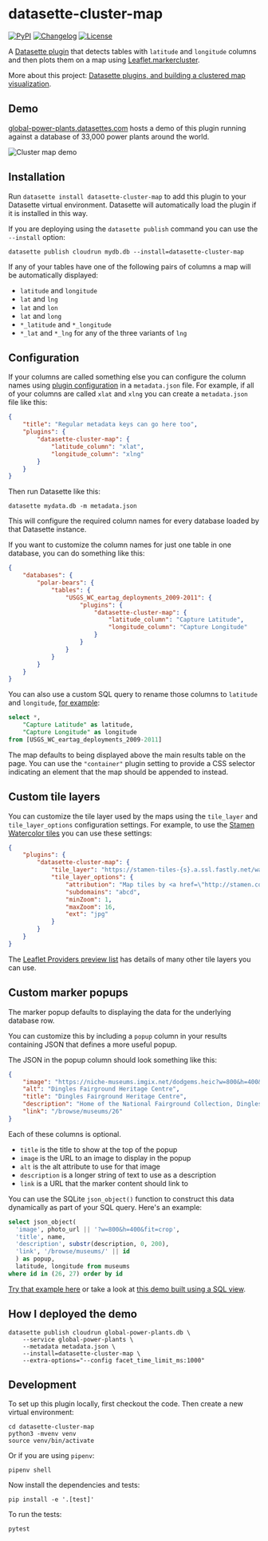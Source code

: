 # datasette-cluster-map

[![PyPI](https://img.shields.io/pypi/v/datasette-cluster-map.svg)](https://pypi.org/project/datasette-cluster-map/)
[![Changelog](https://img.shields.io/github/v/release/simonw/datasette-cluster-map?include_prereleases&label=changelog)](https://github.com/simonw/datasette-cluster-map/releases)
[![License](https://img.shields.io/badge/license-Apache%202.0-blue.svg)](https://github.com/simonw/datasette-cluster-map/blob/main/LICENSE)

A [Datasette plugin](https://docs.datasette.io/en/stable/plugins.html) that detects tables with `latitude` and `longitude` columns and then plots them on a map using [Leaflet.markercluster](https://github.com/Leaflet/Leaflet.markercluster).

More about this project: [Datasette plugins, and building a clustered map visualization](https://simonwillison.net/2018/Apr/20/datasette-plugins/).

## Demo

[global-power-plants.datasettes.com](https://global-power-plants.datasettes.com/global-power-plants/global-power-plants) hosts a demo of this plugin running against a database of 33,000 power plants around the world.

![Cluster map demo](https://static.simonwillison.net/static/2020/global-power-plants.png)

## Installation

Run `datasette install datasette-cluster-map` to add this plugin to your Datasette virtual environment. Datasette will automatically load the plugin if it is installed in this way.

If you are deploying using the `datasette publish` command you can use the `--install` option:

    datasette publish cloudrun mydb.db --install=datasette-cluster-map

If any of your tables have one of the following pairs of columns a map will be automatically displayed:

- `latitude` and `longitude`
- `lat` and `lng`
- `lat` and `lon`
- `lat` and `long`
- `*_latitude` and `*_longitude`
- `*_lat` and `*_lng` for any of the three variants of `lng`

## Configuration

If your columns are called something else you can configure the column names using [plugin configuration](https://docs.datasette.io/en/stable/plugins.html#plugin-configuration) in a `metadata.json` file. For example, if all of your columns are called `xlat` and `xlng` you can create a `metadata.json` file like this:

```json
{
    "title": "Regular metadata keys can go here too",
    "plugins": {
        "datasette-cluster-map": {
            "latitude_column": "xlat",
            "longitude_column": "xlng"
        }
    }
}
```

Then run Datasette like this:

    datasette mydata.db -m metadata.json

This will configure the required column names for every database loaded by that Datasette instance.

If you want to customize the column names for just one table in one database, you can do something like this:

```json
{
    "databases": {
        "polar-bears": {
            "tables": {
                "USGS_WC_eartag_deployments_2009-2011": {
                    "plugins": {
                        "datasette-cluster-map": {
                            "latitude_column": "Capture Latitude",
                            "longitude_column": "Capture Longitude"
                        }
                    }
                }
            }
        }
    }
}
```

You can also use a custom SQL query to rename those columns to `latitude` and `longitude`, [for example](https://polar-bears.now.sh/polar-bears?sql=select+*%2C%0D%0A++++%22Capture+Latitude%22+as+latitude%2C%0D%0A++++%22Capture+Longitude%22+as+longitude%0D%0Afrom+%5BUSGS_WC_eartag_deployments_2009-2011%5D):

```sql
select *,
    "Capture Latitude" as latitude,
    "Capture Longitude" as longitude
from [USGS_WC_eartag_deployments_2009-2011]
```

The map defaults to being displayed above the main results table on the page. You can use the `"container"` plugin setting to provide a CSS selector indicating an element that the map should be appended to instead.

## Custom tile layers

You can customize the tile layer used  by the maps using the `tile_layer` and `tile_layer_options` configuration settings. For example, to use the [Stamen Watercolor tiles](http://maps.stamen.com/watercolor/#12/37.7706/-122.3782) you can use these settings:

```json
{
    "plugins": {
        "datasette-cluster-map": {
            "tile_layer": "https://stamen-tiles-{s}.a.ssl.fastly.net/watercolor/{z}/{x}/{y}.{ext}",
            "tile_layer_options": {
                "attribution": "Map tiles by <a href=\"http://stamen.com\">Stamen Design</a>, <a href=\"http://creativecommons.org/licenses/by/3.0\">CC BY 3.0</a> &mdash; Map data &copy; <a href=\"https://www.openstreetmap.org/copyright\">OpenStreetMap</a> contributors",
                "subdomains": "abcd",
                "minZoom": 1,
                "maxZoom": 16,
                "ext": "jpg"
            }
        }
    }
}
```
The [Leaflet Providers preview list](https://leaflet-extras.github.io/leaflet-providers/preview/index.html) has details of many other tile layers you can use.

## Custom marker popups

The marker popup defaults to displaying the data for the underlying database row.

You can customize this by including a `popup` column in your results containing JSON that defines a more useful popup.

The JSON in the popup column should look something like this:

```json
{
    "image": "https://niche-museums.imgix.net/dodgems.heic?w=800&h=400&fit=crop",
    "alt": "Dingles Fairground Heritage Centre",
    "title": "Dingles Fairground Heritage Centre",
    "description": "Home of the National Fairground Collection, Dingles has over 45,000 indoor square feet of vintage fairground rides... and you can go on them! Highlights include the last complete surviving and opera",
    "link": "/browse/museums/26"
}
```

Each of these columns is optional.

- `title` is the title to show at the top of the popup
- `image` is the URL to an image to display in the popup
- `alt` is the alt attribute to use for that image
- `description` is a longer string of text to use as a description
- `link` is a URL that the marker content should link to

You can use the SQLite `json_object()` function to construct this data dynamically as part of your SQL query. Here's an example:

```sql
select json_object(
  'image', photo_url || '?w=800&h=400&fit=crop',
  'title', name,
  'description', substr(description, 0, 200),
  'link', '/browse/museums/' || id
  ) as popup,
  latitude, longitude from museums
where id in (26, 27) order by id
```

[Try that example here](https://www.niche-museums.com/browse?sql=select+json_object%28%0D%0A++%27image%27%2C+photo_url+%7C%7C+%27%3Fw%3D800%26h%3D400%26fit%3Dcrop%27%2C%0D%0A++%27title%27%2C+name%2C%0D%0A++%27description%27%2C+substr%28description%2C+0%2C+200%29%2C%0D%0A++%27link%27%2C+%27%2Fbrowse%2Fmuseums%2F%27+%7C%7C+id%0D%0A++%29+as+popup%2C%0D%0A++latitude%2C+longitude+from+museums) or take a look at [this demo built using a SQL view](https://dogsheep-photos.dogsheep.net/public/photos_on_a_map).

## How I deployed the demo

    datasette publish cloudrun global-power-plants.db \
        --service global-power-plants \
        --metadata metadata.json \
        --install=datasette-cluster-map \
        --extra-options="--config facet_time_limit_ms:1000"

## Development

To set up this plugin locally, first checkout the code. Then create a new virtual environment:

    cd datasette-cluster-map
    python3 -mvenv venv
    source venv/bin/activate

Or if you are using `pipenv`:

    pipenv shell

Now install the dependencies and tests:

    pip install -e '.[test]'

To run the tests:

    pytest

